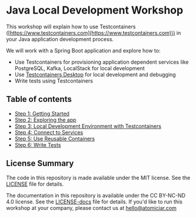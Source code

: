 # Java Local Development Workshop

This workshop will explain how to use Testcontainers \([https://www.testcontainers.com](https://www.testcontainers.com)\) in your Java application development process.

We will work with a Spring Boot application and explore how to:
* Use Testcontainers for provisioning application dependent services like PostgreSQL, Kafka, LocalStack for local development
* Use [Testcontainers Desktop](https://testcontainers.com/desktop/) for local development and debugging
* Write tests using Testcontainers

## Table of contents

* [Step 1: Getting Started](step-1-getting-started.md)
* [Step 2: Exploring the app](step-2-exploring-the-app.md)
* [Step 3: Local Development Environment with Testcontainers](step-3-local-development-environment.md)
* [Step 4: Connect to Services](step-4-connect-to-services.md)
* [Step 5: Use Reusable Containers](step-5-use-reusable-containers.md)
* [Step 6: Write Tests](step-6-write-tests.md)


## License Summary
The code in this repository is made available under the MIT license. See the [LICENSE](LICENSE) file for details.

The documentation in this repository is available under the CC BY-NC-ND 4.0 license. See the [LICENSE-docs](LICENSE-docs) file for details.
If you'd like to run this workshop at your company, please contact us at [hello@atomicjar.com](mailto:hello@atomicjar.com)
